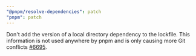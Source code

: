 ```yaml
---
"@pnpm/resolve-dependencies": patch
"pnpm": patch
---
```


Don't add the version of a local directory dependency to the lockfile. This information is not used anywhere by pnpm and is only causing more Git conflicts [#6695](https://github.com/pnpm/pnpm/pull/6695).
